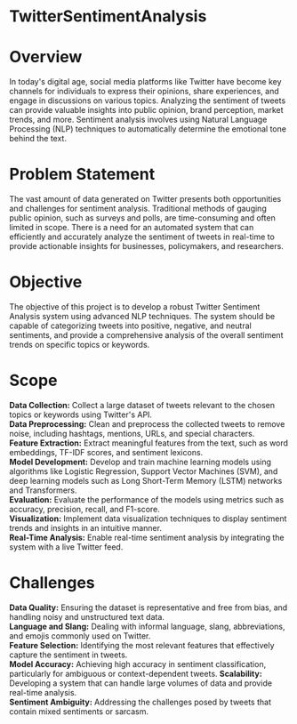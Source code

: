 # TwitterSentimentAnalysis
# Overview
In today's digital age, social media platforms like Twitter have become key channels for individuals to express their opinions, share experiences, and engage in discussions on various topics. Analyzing the sentiment of tweets can provide valuable insights into public opinion, brand perception, market trends, and more. Sentiment analysis involves using Natural Language Processing (NLP) techniques to automatically determine the emotional tone behind the text.
# Problem Statement
The vast amount of data generated on Twitter presents both opportunities and challenges for sentiment analysis. Traditional methods of gauging public opinion, such as surveys and polls, are time-consuming and often limited in scope. There is a need for an automated system that can efficiently and accurately analyze the sentiment of tweets in real-time to provide actionable insights for businesses, policymakers, and researchers.
# Objective
The objective of this project is to develop a robust Twitter Sentiment Analysis system using advanced NLP techniques. The system should be capable of categorizing tweets into positive, negative, and neutral sentiments, and provide a comprehensive analysis of the overall sentiment trends on specific topics or keywords.
# Scope
<b>Data Collection:</b> Collect a large dataset of tweets relevant to the chosen topics or keywords using Twitter's API.<br>
<b>Data Preprocessing:</b> Clean and preprocess the collected tweets to remove noise, including hashtags, mentions, URLs, and special characters.<br>
<b>Feature Extraction:</b> Extract meaningful features from the text, such as word embeddings, TF-IDF scores, and sentiment lexicons.<br>
<b>Model Development:</b> Develop and train machine learning models using algorithms like Logistic Regression, Support Vector Machines (SVM), and deep learning models such as Long Short-Term Memory (LSTM) networks and Transformers.<br>
<b>Evaluation:</b> Evaluate the performance of the models using metrics such as accuracy, precision, recall, and F1-score.<br>
<b>Visualization:</b> Implement data visualization techniques to display sentiment trends and insights in an intuitive manner.<br>
<b>Real-Time Analysis:</b> Enable real-time sentiment analysis by integrating the system with a live Twitter feed.<br>
# Challenges
<b>Data Quality:</b> Ensuring the dataset is representative and free from bias, and handling noisy and unstructured text data.<br>
<b>Language and Slang:</b> Dealing with informal language, slang, abbreviations, and emojis commonly used on Twitter.<br>
<b>Feature Selection:</b> Identifying the most relevant features that effectively capture the sentiment in tweets.</br>
<b>Model Accuracy:</b> Achieving high accuracy in sentiment classification, particularly for ambiguous or context-dependent tweets.</bbr>
<b>Scalability:</b> Developing a system that can handle large volumes of data and provide real-time analysis.<br>
<b>Sentiment Ambiguity:</b> Addressing the challenges posed by tweets that contain mixed sentiments or sarcasm.<br>
